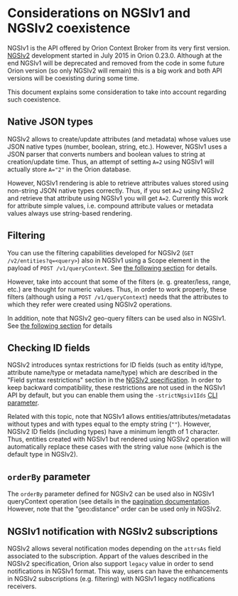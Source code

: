 # Considerations on NGSIv1 and NGSIv2 coexistence

NGSIv1 is the API offered by Orion Context Broker from its very first version. 
[NGSIv2](http://telefonicaid.github.io/fiware-orion/api/v2/) development started 
in July 2015 in Orion 0.23.0. Although at the end NGSIv1 will be deprecated and 
removed from the code in some future Orion version (so only NGSIv2 will remain) 
this is a big work and both API versions will be coexisting during some time. 

This document explains some consideration to take into account regarding such coexistence.

## Native JSON types

NGSIv2 allows to create/update attributes (and metadata) whose values use JSON native 
types (number, boolean, string, etc.). However, NGSIv1 uses a JSON parser that converts 
numbers and boolean values to string at creation/update time. Thus, an attempt of 
setting `A=2` using NGSIv1 will actually store `A="2"` in the Orion database.

However, NGSIv1 rendering is able to retrieve attributes values stored using 
non-string JSON native types correctly. Thus, if you set `A=2` using NGSIv2 and retrieve that 
attribute using NGSIv1 you will get `A=2`. Currently this work for attribute simple
values, i.e. compound attribute values or metadata values always use string-based rendering.

## Filtering

You can use the filtering capabilities developed for NGSIv2 (`GET /v2/entities?q=<query>`) also 
in NGSIv1 using a Scope element in the payload of `POST /v1/queryContext`. See 
[the following section](filtering.md#string-filter) for details.

However, take into account that some of the filters (e. g. greater/less, range, etc.) are thought
for numeric values. Thus, in order to work properly, these filters (although using a 
`POST /v1/queryContext`) needs that the attributes to which they refer were created using NGSIv2 operations.

In addition, note that NGSIv2 geo-query filters can be used also in NGSIv1. See
[the following section](geolocation.md#geo-located-queries-ngsiv2) for details

## Checking ID fields

NGSIv2 introduces syntax restrictions for ID fields (such as entity id/type, attribute name/type
or metadata name/type) which are described in the "Field syntax restrictions" section in the
[NGSIv2 specification](http://telefonicaid.github.io/fiware-orion/api/v2/). In order to
keep backward compatibility, these restrictions are not used in the NGSIv1 API by default, but
you can enable them using the `-strictNgsiv1Ids` [CLI parameter](../admin/cli.md).

Related with this topic, note that NGSIv1 allows entities/attributes/metadatas without types
and with types equal to the empty string (`""`). However, NGSIv2 ID fields (including types) have
a minimum length of 1 character. Thus, entities created with NGSIv1 but rendered using NGSIv2 operation
will automatically replace these cases with the string value `none` (which is the default type in NGSIv2).

## `orderBy` parameter

The `orderBy` parameter defined for NGSIv2 can be used also in NGSIv1 queryContext operation (see
details in the [pagination documentation](pagination.md). However, note that the "geo:distance"
order can be used only in NGSIv2.

## NGSIv1 notification with NGSIv2 subscriptions

NGSIv2 allows several notification modes depending on the `attrsAs` field associated to the
subscription. Appart of the values described in the NGSIv2 specification, Orion also support
`legacy` value in order to send notifications in NGSIv1 format. This way, users can have the
enhancements in NGSIv2 subscriptions (e.g. filtering) with NGSIv1 legacy notifications receivers.

